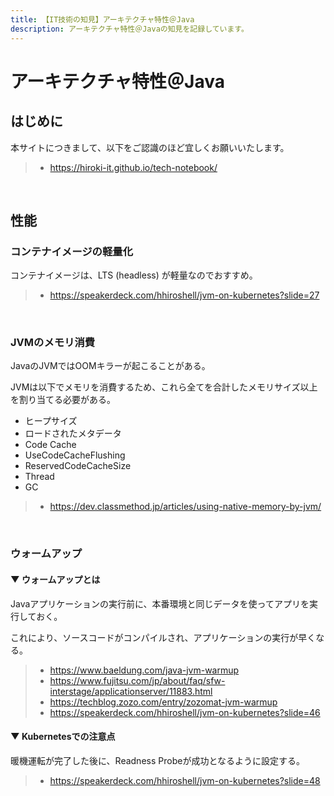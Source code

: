 ```yaml
---
title: 【IT技術の知見】アーキテクチャ特性＠Java
description: アーキテクチャ特性＠Javaの知見を記録しています。
---
```


# アーキテクチャ特性＠Java

## はじめに

本サイトにつきまして、以下をご認識のほど宜しくお願いいたします。

> - https://hiroki-it.github.io/tech-notebook/

<br>

## 性能

### コンテナイメージの軽量化

コンテナイメージは、LTS (headless) が軽量なのでおすすめ。

> - https://speakerdeck.com/hhiroshell/jvm-on-kubernetes?slide=27

<br>

### JVMのメモリ消費

JavaのJVMではOOMキラーが起こることがある。

JVMは以下でメモリを消費するため、これら全てを合計したメモリサイズ以上を割り当てる必要がある。

- ヒープサイズ
- ロードされたメタデータ
- Code Cache
- UseCodeCacheFlushing
- ReservedCodeCacheSize
- Thread
- GC

> - https://dev.classmethod.jp/articles/using-native-memory-by-jvm/

<br>

### ウォームアップ

#### ▼ ウォームアップとは

Javaアプリケーションの実行前に、本番環境と同じデータを使ってアプリを実行しておく。

これにより、ソースコードがコンパイルされ、アプリケーションの実行が早くなる。

> - https://www.baeldung.com/java-jvm-warmup
> - https://www.fujitsu.com/jp/about/faq/sfw-interstage/applicationserver/11883.html
> - https://techblog.zozo.com/entry/zozomat-jvm-warmup
> - https://speakerdeck.com/hhiroshell/jvm-on-kubernetes?slide=46

#### ▼ Kubernetesでの注意点

暖機運転が完了した後に、Readness Probeが成功となるように設定する。

> - https://speakerdeck.com/hhiroshell/jvm-on-kubernetes?slide=48

<br>
